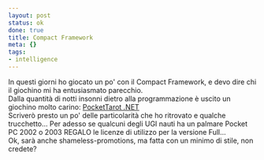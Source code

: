 ```yaml
--- 
layout: post
status: ok
done: true
title: Compact Framework
meta: {}
tags: 
- intelligence
---
```

In questi giorni ho giocato un po' con il Compact Framework, e devo dire chi il giochino mi ha entusiasmato parecchio.  
 Dalla quantità di notti insonni dietro alla programmazione è uscito un giochino molto carino: <a aiotitle="PocketTarot .NET" href="http://palm.lastknight.com/palm/">PocketTarot .NET</a>  
 Scriverò presto un po' delle particolarità che ho ritrovato e qualche trucchetto... Per adesso se qualcuni degli UGI nauti ha un palmare Pocket PC 2002 o 2003 REGALO le licenze di utilizzo per la versione Full...  
 Ok, sarà anche shameless-promotions, ma fatta con un minimo di stile, non credete?
